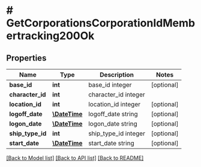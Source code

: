 # # GetCorporationsCorporationIdMembertracking200Ok

## Properties

Name | Type | Description | Notes
------------ | ------------- | ------------- | -------------
**base_id** | **int** | base_id integer | [optional]
**character_id** | **int** | character_id integer |
**location_id** | **int** | location_id integer | [optional]
**logoff_date** | [**\DateTime**](\DateTime.md) | logoff_date string | [optional]
**logon_date** | [**\DateTime**](\DateTime.md) | logon_date string | [optional]
**ship_type_id** | **int** | ship_type_id integer | [optional]
**start_date** | [**\DateTime**](\DateTime.md) | start_date string | [optional]

[[Back to Model list]](../../README.md#models) [[Back to API list]](../../README.md#endpoints) [[Back to README]](../../README.md)
